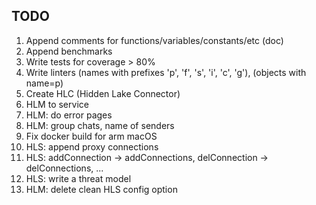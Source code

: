 ## TODO 

1. Append comments for functions/variables/constants/etc (doc)
2. Append benchmarks
3. Write tests for coverage > 80%
4. Write linters (names with prefixes 'p', 'f', 's', 'i', 'c', 'g'), (objects with name=p)
5. Create HLC (Hidden Lake Connector)
6. HLM to service
7. HLM: do error pages
8. HLM: group chats, name of senders
9. Fix docker build for arm macOS 
10. HLS: append proxy connections
11. HLS: addConnection -> addConnections, delConnection -> delConnections, ...
12. HLS: write a threat model 
13. HLM: delete clean HLS config option 
